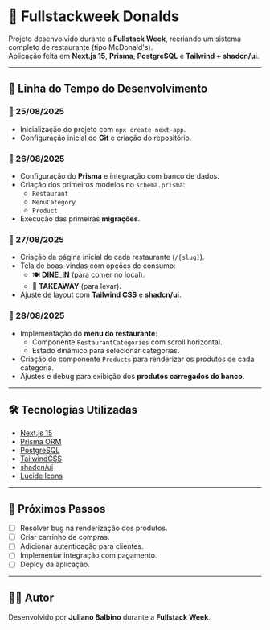 # 🍔 Fullstackweek Donalds

Projeto desenvolvido durante a **Fullstack Week**, recriando um sistema completo de restaurante (tipo McDonald's).  
Aplicação feita em **Next.js 15**, **Prisma**, **PostgreSQL** e **Tailwind + shadcn/ui**.

---

## 🚀 Linha do Tempo do Desenvolvimento

### 📅 25/08/2025
- Inicialização do projeto com `npx create-next-app`.
- Configuração inicial do **Git** e criação do repositório.

### 📅 26/08/2025
- Configuração do **Prisma** e integração com banco de dados.
- Criação dos primeiros modelos no `schema.prisma`:
  - `Restaurant`
  - `MenuCategory`
  - `Product`
- Execução das primeiras **migrações**.

### 📅 27/08/2025
- Criação da página inicial de cada restaurante (`/[slug]`).
- Tela de boas-vindas com opções de consumo:
  - 🍽️ **DINE_IN** (para comer no local).
  - 🥡 **TAKEAWAY** (para levar).
- Ajuste de layout com **Tailwind CSS** e **shadcn/ui**.

### 📅 28/08/2025
- Implementação do **menu do restaurante**:
  - Componente `RestaurantCategories` com scroll horizontal.
  - Estado dinâmico para selecionar categorias.
- Criação do componente `Products` para renderizar os produtos de cada categoria.
- Ajustes e debug para exibição dos **produtos carregados do banco**.

---

## 🛠️ Tecnologias Utilizadas
- [Next.js 15](https://nextjs.org/)
- [Prisma ORM](https://www.prisma.io/)
- [PostgreSQL](https://www.postgresql.org/)
- [TailwindCSS](https://tailwindcss.com/)
- [shadcn/ui](https://ui.shadcn.com/)
- [Lucide Icons](https://lucide.dev/)

---

## 📌 Próximos Passos
- [ ] Resolver bug na renderização dos produtos.
- [ ] Criar carrinho de compras.
- [ ] Adicionar autenticação para clientes.
- [ ] Implementar integração com pagamento.
- [ ] Deploy da aplicação.

---

## 👨‍💻 Autor
Desenvolvido por **Juliano Balbino** durante a **Fullstack Week**.


